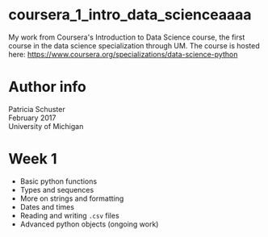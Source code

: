 # coursera_1_intro_data_scienceaaaa
My work from Coursera's Introduction to Data Science course, the first course in the data science specialization through UM. The course is hosted here: <https://www.coursera.org/specializations/data-science-python>

# Author info  
Patricia Schuster  
February 2017  
University of Michigan

# Week 1

* Basic python functions
* Types and sequences
* More on strings and formatting
* Dates and times
* Reading and writing `.csv` files
* Advanced python objects (ongoing work)
